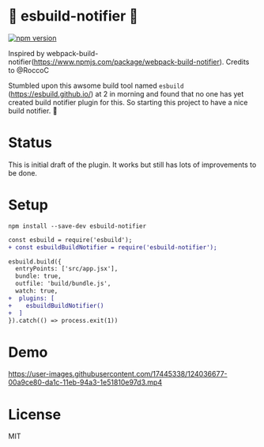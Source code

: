 # 🚀 esbuild-notifier 🚀

[![npm version](https://badge.fury.io/js/esbuild-notifier.svg)](https://badge.fury.io/js/esbuild-notifier)



Inspired by webpack-build-notifier(https://www.npmjs.com/package/webpack-build-notifier). Credits to @RoccoC 


Stumbled upon this awsome build tool named `esbuild` (https://esbuild.github.io/) at 2 in morning and found that no one has yet created build notifier plugin for this. So starting this project to have a nice build notifier. 🙌

# Status

This is initial draft of the plugin. It works but still has lots of improvements to be done. 


# Setup

```
npm install --save-dev esbuild-notifier
```

```diff
const esbuild = require('esbuild');
+ const esbuildBuildNotifier = require('esbuild-notifier');

esbuild.build({
  entryPoints: ['src/app.jsx'],
  bundle: true,
  outfile: 'build/bundle.js',
  watch: true,
+  plugins: [
+    esbuildBuildNotifier()
+  ]
}).catch(() => process.exit(1))

```

# Demo

https://user-images.githubusercontent.com/17445338/124036677-00a9ce80-da1c-11eb-94a3-1e51810e97d3.mp4


# License
MIT
